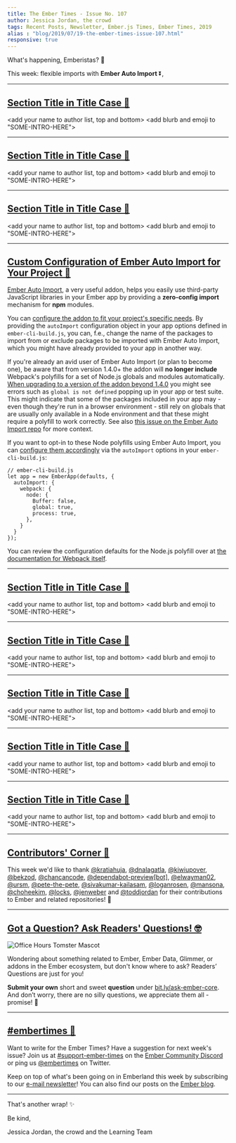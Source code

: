 ```yaml
---
title: The Ember Times - Issue No. 107
author: Jessica Jordan, the crowd
tags: Recent Posts, Newsletter, Ember.js Times, Ember Times, 2019
alias : "blog/2019/07/19-the-ember-times-issue-107.html"
responsive: true
---
```


What's happening, Emberistas? 🐹

This week:
flexible imports with **Ember Auto Import** ⏬,

---

## [Section Title in Title Case 🐹](#section-url)
<change section title emoji>
<consider adding some bold to your paragraph>

<add your name to author list, top and bottom>
<add blurb and emoji to "SOME-INTRO-HERE">

---

## [Section Title in Title Case 🐹](#section-url)
<change section title emoji>
<consider adding some bold to your paragraph>

<add your name to author list, top and bottom>
<add blurb and emoji to "SOME-INTRO-HERE">

---

## [Section Title in Title Case 🐹](#section-url)
<change section title emoji>
<consider adding some bold to your paragraph>

<add your name to author list, top and bottom>
<add blurb and emoji to "SOME-INTRO-HERE">

---

## [Custom Configuration of Ember Auto Import for Your Project 🐹](https://github.com/ef4/ember-auto-import/tree/v1.3.0#customizing-build-behavior)

[Ember Auto Import](https://emberobserver.com/addons/ember-auto-import), a very useful addon, helps you easily use third-party JavaScript libraries in your Ember app by providing a **zero-config import** mechanism for **npm** modules.

You can [configure the addon to fit your project's specific needs](https://github.com/ef4/ember-auto-import#customizing-build-behavior). By providing the `autoImport` configuration object in your app options defined in `ember-cli-build.js`, you can, f.e., change the name of the packages to import from or exclude packages to be imported with Ember Auto Import, which you might have already provided to your app in another way.

If you're already an avid user of Ember Auto Import (or plan to become one), be aware that from version 1.4.0+ the addon will **no longer include** Webpack's polyfills for a set of Node.js globals and modules automatically. [When upgrading to a version of the addon beyond 1.4.0](https://github.com/ef4/ember-auto-import#i-upgraded-my-ember-auto-import-version-and-now-things-dont-import-what-changed) you might see errors such as `global is not defined` popping up in your app or test suite. This might indicate that some of the packages included in your app may - even though they're run in a browser environment - still rely on globals that are usually only available in a Node environment and that these might require a polyfill to work correctly. See also [this issue on the Ember Auto Import repo](https://github.com/ef4/ember-auto-import/issues/218) for more context.


If you want to opt-in to these Node polyfills using Ember Auto Import, you can [configure them accordingly](https://github.com/ef4/ember-auto-import/issues/224#issuecomment-503400386) via the `autoImport` options in your `ember-cli-build.js`:

```
// ember-cli-build.js
let app = new EmberApp(defaults, {
  autoImport: {
    webpack: {
      node: {
        Buffer: false,
        global: true,
        process: true,
      },
    }
  }
});
```

You can review the configuration defaults for the Node.js polyfill over at [the documentation for Webpack itself](https://webpack.js.org/configuration/node/#node).

---

## [Section Title in Title Case 🐹](#section-url)
<change section title emoji>
<consider adding some bold to your paragraph>

<add your name to author list, top and bottom>
<add blurb and emoji to "SOME-INTRO-HERE">

---

## [Section Title in Title Case 🐹](#section-url)
<change section title emoji>
<consider adding some bold to your paragraph>

<add your name to author list, top and bottom>
<add blurb and emoji to "SOME-INTRO-HERE">

---

## [Section Title in Title Case 🐹](#section-url)
<change section title emoji>
<consider adding some bold to your paragraph>

<add your name to author list, top and bottom>
<add blurb and emoji to "SOME-INTRO-HERE">

---

## [Section Title in Title Case 🐹](#section-url)
<change section title emoji>
<consider adding some bold to your paragraph>

<add your name to author list, top and bottom>
<add blurb and emoji to "SOME-INTRO-HERE">

---

## [Section Title in Title Case 🐹](#section-url)
<change section title emoji>
<consider adding some bold to your paragraph>

<add your name to author list, top and bottom>
<add blurb and emoji to "SOME-INTRO-HERE">

---

## [Contributors' Corner 👏](https://guides.emberjs.com/release/contributing/repositories/)

<p>This week we'd like to thank <a href="https://github.com/kratiahuja" target="gh-user">@kratiahuja</a>, <a href="https://github.com/dnalagatla" target="gh-user">@dnalagatla</a>, <a href="https://github.com/kiwiupover" target="gh-user">@kiwiupover</a>, <a href="https://github.com/bekzod" target="gh-user">@bekzod</a>, <a href="https://github.com/chancancode" target="gh-user">@chancancode</a>, <a href="https://github.com/apps/dependabot-preview" target="gh-user">@dependabot-preview[bot]</a>, <a href="https://github.com/elwayman02" target="gh-user">@elwayman02</a>, <a href="https://github.com/ursm" target="gh-user">@ursm</a>, <a href="https://github.com/pete-the-pete" target="gh-user">@pete-the-pete</a>, <a href="https://github.com/sivakumar-kailasam" target="gh-user">@sivakumar-kailasam</a>, <a href="https://github.com/loganrosen" target="gh-user">@loganrosen</a>, <a href="https://github.com/mansona" target="gh-user">@mansona</a>, <a href="https://github.com/choheekim" target="gh-user">@choheekim</a>, <a href="https://github.com/locks" target="gh-user">@locks</a>, <a href="https://github.com/jenweber" target="gh-user">@jenweber</a> and <a href="https://github.com/toddjordan" target="gh-user">@toddjordan</a> for their contributions to Ember and related repositories! 💖</p>

---

## [Got a Question? Ask Readers' Questions! 🤓](https://docs.google.com/forms/d/e/1FAIpQLScqu7Lw_9cIkRtAiXKitgkAo4xX_pV1pdCfMJgIr6Py1V-9Og/viewform)

<div class="blog-row">
  <img class="float-right small transparent padded" alt="Office Hours Tomster Mascot" title="Readers' Questions" src="/images/tomsters/officehours.png" />

  <p>Wondering about something related to Ember, Ember Data, Glimmer, or addons in the Ember ecosystem, but don't know where to ask? Readers’ Questions are just for you!</p>

<p><strong>Submit your own</strong> short and sweet <strong>question</strong> under <a href="https://bit.ly/ask-ember-core" target="rq">bit.ly/ask-ember-core</a>. And don’t worry, there are no silly questions, we appreciate them all - promise! 🤞</p>

</div>

---

## [#embertimes 📰](https://blog.emberjs.com/tags/newsletter.html)

Want to write for the Ember Times? Have a suggestion for next week's issue? Join us at [#support-ember-times](https://discordapp.com/channels/480462759797063690/485450546887786506) on the [Ember Community Discord](https://discordapp.com/invite/zT3asNS) or ping us [@embertimes](https://twitter.com/embertimes) on Twitter.

Keep on top of what's been going on in Emberland this week by subscribing to our [e-mail newsletter](https://the-emberjs-times.ongoodbits.com/)! You can also find our posts on the [Ember blog](https://emberjs.com/blog/tags/newsletter.html).

---

That's another wrap! ✨

Be kind,

Jessica Jordan, the crowd and the Learning Team
